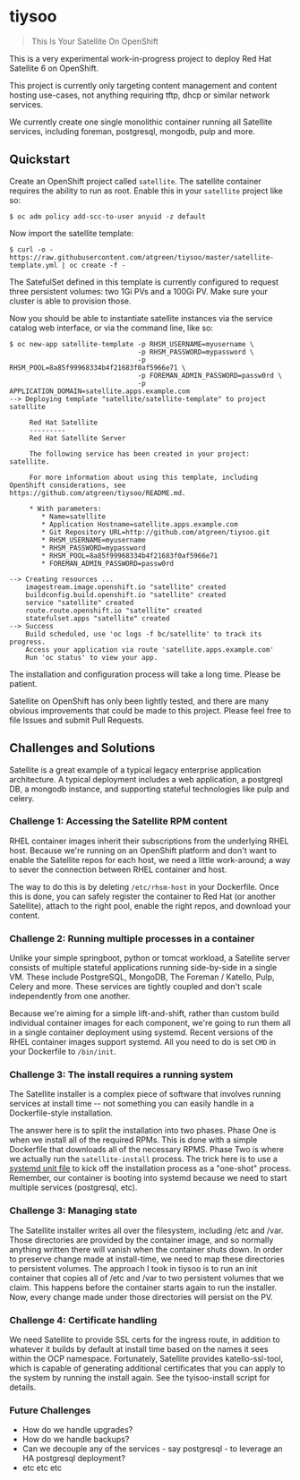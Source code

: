 # tiysoo
> This Is Your Satellite On OpenShift

This is a very experimental work-in-progress project to deploy Red Hat
Satellite 6 on OpenShift.

This project is currently only targeting content management and
content hosting use-cases, not anything requiring tftp, dhcp or
similar network services.

We currently create one single monolithic container running all
Satellite services, including foreman, postgresql, mongodb, pulp and
more.

## Quickstart

Create an OpenShift project called `satellite`.  The satellite
container requires the ability to run as root.  Enable this in your
`satellite` project like so:

    $ oc adm policy add-scc-to-user anyuid -z default
    
Now import the satellite template:

    $ curl -o - https://raw.githubusercontent.com/atgreen/tiysoo/master/satellite-template.yml | oc create -f -
    
The SatefulSet defined in this template is currently configured to
request three persistent volumes: two 1Gi PVs and a 100Gi PV.  Make
sure your cluster is able to provision those.

Now you should be able to instantiate satellite instances via the
service catalog web interface, or via the command line, like so:

    $ oc new-app satellite-template -p RHSM_USERNAME=myusername \
                                    -p RHSM_PASSWORD=mypassword \
                                    -p RHSM_POOL=8a85f99968334b4f21683f0af5966e71 \
                                    -p FOREMAN_ADMIN_PASSWORD=passw0rd \
                                    -p APPLICATION_DOMAIN=satellite.apps.example.com
    --> Deploying template "satellite/satellite-template" to project satellite
    
         Red Hat Satellite
         ---------
         Red Hat Satellite Server
    
         The following service has been created in your project: satellite.
         
         For more information about using this template, including OpenShift considerations, see https://github.com/atgreen/tiysoo/README.md.
    
         * With parameters:
            * Name=satellite
            * Application Hostname=satellite.apps.example.com
            * Git Repository URL=http://github.com/atgreen/tiysoo.git
            * RHSM_USERNAME=myusername
            * RHSM_PASSWORD=mypassword
            * RHSM_POOL=8a85f99968334b4f21683f0af5966e71
            * FOREMAN_ADMIN_PASSWORD=passw0rd
    
    --> Creating resources ...
        imagestream.image.openshift.io "satellite" created
        buildconfig.build.openshift.io "satellite" created
        service "satellite" created
        route.route.openshift.io "satellite" created
        statefulset.apps "satellite" created
    --> Success
        Build scheduled, use 'oc logs -f bc/satellite' to track its progress.
        Access your application via route 'satellite.apps.example.com' 
        Run 'oc status' to view your app.
    
The installation and configuration process will take a long time.
Please be patient.

Satellite on OpenShift has only been lightly tested, and there are
many obvious improvements that could be made to this project.  Please
feel free to file Issues and submit Pull Requests.

## Challenges and Solutions

Satellite is a great example of a typical legacy enterprise
application architecture.  A typical deployment includes a web
application, a postgreql DB, a mongodb instance, and supporting
stateful technologies like pulp and celery.


### Challenge 1: Accessing the Satellite RPM content

RHEL container images inherit their subscriptions from the underlying
RHEL host.  Because we're running on an OpenShift platform and don't
want to enable the Satellite repos for each host, we need a little
work-around; a way to sever the connection between RHEL container and
host.  

The way to do this is by deleting `/etc/rhsm-host` in your Dockerfile.
Once this is done, you can safely register the container to Red Hat
(or another Satellite), attach to the right pool, enable the right
repos, and download your content.


### Challenge 2: Running multiple processes in a container

Unlike your simple springboot, python or tomcat workload, a Satellite
server consists of multiple stateful applications running side-by-side
in a single VM.  These include PostgreSQL, MongoDB, The Foreman /
Katello, Pulp, Celery and more.  These services are tightly coupled
and don't scale independently from one another.

Because we're aiming for a simple lift-and-shift, rather than custom
build individual container images for each component, we're going to
run them all in a single container deployment using systemd.  Recent
versions of the RHEL container images support systemd.  All you need
to do is set `CMD` in your Dockerfile to `/bin/init`.


### Challenge 3: The install requires a running system

The Satellite installer is a complex piece of software that involves
running services at install time -- not something you can easily
handle in a Dockerfile-style installation.

The answer here is to split the installation into two phases.  Phase
One is when we install all of the required RPMs.  This is done with a
simple Dockerfile that downloads all of the necessary RPMS.  Phase Two
is where we actually run the `satellite-install` process.  The trick
here is to use a [systemd unit file](https://github.com/atgreen/tiysoo/blob/master/root/etc/systemd/system/install-satellite.service) to kick off the installation
process as a "one-shot" process.  Remember, our container is booting
into systemd because we need to start multiple services (postgresql,
etc).  


### Challenge 3: Managing state

The Satellite installer writes all over the filesystem, including /etc
and /var.  Those directories are provided by the container image, and
so normally anything written there will vanish when the container
shuts down.  In order to preserve change made at install-time, we need
to map these directories to persistent volumes.  The approach I took
in tiysoo is to run an init container that copies all of /etc and /var
to two persistent volumes that we claim.  This happens before the
container starts again to run the installer.  Now, every change made
under those directories will persist on the PV.


### Challenge 4: Certificate handling

We need Satellite to provide SSL certs for the ingress route, in
addition to whatever it builds by default at install time based on the
names it sees within the OCP namespace.  Fortunately, Satellite
provides katello-ssl-tool, which is capable of generating additional
certificates that you can apply to the system by running the install
again.  See the tyisoo-install script for details.

### Future Challenges

* How do we handle upgrades?
* How do we handle backups?
* Can we decouple any of the services - say postgresql - to leverage an HA postgresql deployment?
* etc etc etc
